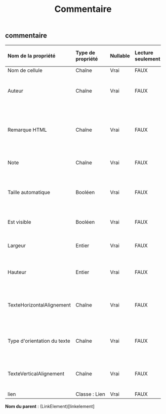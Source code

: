 ﻿---
title: Commentaire
second_title: Aspose.Cells Cloud Documen
type: docs
url: /fr/specification/model/comment/
description: "Aspose.Cells Spécification du modèle Cloud : Commentaire. Gérez sans effort Excel et d'autres feuilles de calcul avec des fonctionnalités telles que l'ouverture, la génération, l'édition, le fractionnement, la fusion, la comparaison et la conversion."
weight: 50
---
## **commentaire**

 

| Nom de la propriété| Type de propriété| Nullable| Lecture seulement| Valeur par défaut| Description|
|:- |:- |:- |:- |:- |:- |
| Nom de cellule| Chaîne| Vrai| FAUX|||
| Auteur| Chaîne| Vrai| FAUX|| Obtient et définit le nom de l'auteur du commentaire d'origine|
| Remarque HTML| Chaîne| Vrai| FAUX|| Obtient et définit la chaîne HTML qui contient les données et certains formats dans ce commentaire.|
| Note| Chaîne| Vrai| FAUX|| Représente le contenu du commentaire.|
| Taille automatique| Booléen| Vrai| FAUX|| Indique si la taille du commentaire est ajustée automatiquement en fonction de son contenu.|
| Est visible| Booléen| Vrai| FAUX|| Représente si le commentaire est visible ou non.|
| Largeur| Entier| Vrai| FAUX|| Représente la largeur du commentaire, en unités de pixels.|
| Hauteur| Entier| Vrai| FAUX|| Représente la hauteur du commentaire, en unités de pixels.|
| TexteHorizontalAlignement| Chaîne| Vrai| FAUX||Obtient et définit le type d’alignement horizontal du texte du commentaire.|
| Type d'orientation du texte| Chaîne| Vrai| FAUX|| Obtient et définit le type d'orientation du texte du commentaire.|
| TexteVerticalAlignement| Chaîne| Vrai| FAUX|| Obtient et définit le type d’alignement vertical du texte du commentaire.|
| lien| Classe : Lien| Vrai| FAUX|||

**Nom du parent** : (LinkElement)[linkelement]
